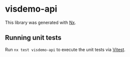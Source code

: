 # visdemo-api

This library was generated with [Nx](https://nx.dev).

## Running unit tests

Run `nx test visdemo-api` to execute the unit tests via [Vitest](https://vitest.dev/).
